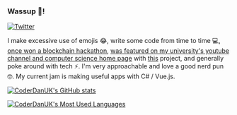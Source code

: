 ### Wassup 👋!

[![Twitter](https://img.shields.io/twitter/url/https/twitter.com/CoderDan.svg?style=social&label=Follow%20%40Dan)](https://twitter.com/CoderDan)

I make excessive use of emojis 😂, write some code from time to time 💻, [once won a blockchain hackathon](https://twitter.com/CoderDan/status/1287686296190758912), [was featured on my university's youtube channel and computer science home page](https://www.youtube.com/watch?v=sQo8j2BtDrM) with [this](https://github.com/PRCS251A) project, and generally poke around with tech ⚡. I'm very approachable and love a good nerd pun 🤓. My current jam is making useful apps with C# / Vue.js. 

[![CoderDanUK's GitHub stats](https://github-readme-stats.vercel.app/api?username=ItsCoderDan&show_icons=true&theme=dark)](https://github.com/anuraghazra/github-readme-stats)

[![CoderDanUK's Most Used Languages](https://github-readme-stats.vercel.app/api/top-langs/?username=ItsCoderDan&layout=compact&theme=dark)](https://github.com/anuraghazra/github-readme-stats)

